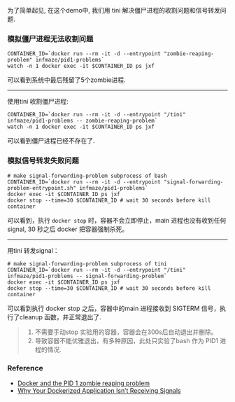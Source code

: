 为了简单起见, 在这个demo中, 我们用 tini 解决僵尸进程的收割问题和信号转发问题.

### 模拟僵尸进程无法收割问题
```
CONTAINER_ID=`docker run --rm -it -d --entrypoint "zombie-reaping-problem" infmaze/pid1-problems`
watch -n 1 docker exec -it $CONTAINER_ID ps jxf
```
可以看到系统中最后残留了5个zombie进程.

-------

使用tini 收割僵尸进程:
```
CONTAINER_ID=`docker run --rm -it -d --entrypoint "/tini" infmaze/pid1-problems -- zombie-reaping-problem`
watch -n 1 docker exec -it $CONTAINER_ID ps jxf
```
可以看到僵尸进程已经不存在了.

### 模拟信号转发失败问题

```
# make signal-forwarding-problem subprocess of bash
CONTAINER_ID=`docker run --rm -it -d --entrypoint "signal-forwarding-problem-entrypoint.sh" infmaze/pid1-problems`
docker exec -it $CONTAINER_ID ps jxf
docker stop --time=30 $CONTAINER_ID # wait 30 seconds before kill container
```

可以看到，执行 `docker stop` 时，容器不会立即停止，main 进程也没有收到任何 signal, 30 秒之后 docker 把容器强制杀死。

----------

用tini 转发signal：
```
# make signal-forwarding-problem subprocess of tini
CONTAINER_ID=`docker run --rm -it -d --entrypoint "/tini" infmaze/pid1-problems -- signal-forwarding-problem`
docker exec -it $CONTAINER_ID ps jxf
docker stop --time=30 $CONTAINER_ID # wait 30 seconds before kill container
```

可以看到执行 docker stop 之后，容器中的main 进程接收到 SIGTERM 信号，执行了cleanup 函数，并正常退出了.

> 1. 不需要手动stop 实验用的容器，容器会在300s后自动退出并删除。
> 1. 导致容器不能优雅退出，有多种原因，此处只实验了bash 作为 PID1 进程的情况.

### Reference
- [Docker and the PID 1 zombie reaping problem](https://blog.phusion.nl/2015/01/20/docker-and-the-pid-1-zombie-reaping-problem/)
- [Why Your Dockerized Application Isn’t Receiving Signals](https://hynek.me/articles/docker-signals/)
